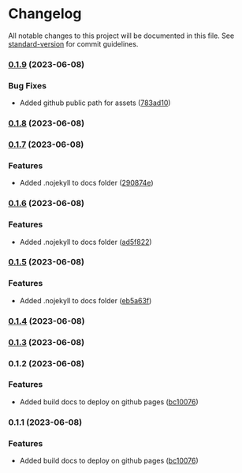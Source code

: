 # Changelog

All notable changes to this project will be documented in this file. See [standard-version](https://github.com/conventional-changelog/standard-version) for commit guidelines.

### [0.1.9](https://github.com/igortrinidad/kanban-board-code-test/compare/v0.1.8...v0.1.9) (2023-06-08)


### Bug Fixes

* Added github public path for assets ([783ad10](https://github.com/igortrinidad/kanban-board-code-test/commit/783ad1074c8052e55d4aa4a5d706d2ab525f75dc))

### [0.1.8](https://github.com/igortrinidad/kanban-board-code-test/compare/v0.1.7...v0.1.8) (2023-06-08)

### [0.1.7](https://github.com/igortrinidad/kanban-board-code-test/compare/v0.1.6...v0.1.7) (2023-06-08)


### Features

* Added .nojekyll to docs folder ([290874e](https://github.com/igortrinidad/kanban-board-code-test/commit/290874ea389a16b5afa92b9477156e484746be27))

### [0.1.6](https://github.com/igortrinidad/kanban-board-code-test/compare/v0.1.5...v0.1.6) (2023-06-08)


### Features

* Added .nojekyll to docs folder ([ad5f822](https://github.com/igortrinidad/kanban-board-code-test/commit/ad5f8223ef253ca3272fd63eb91c777bc59f1523))

### [0.1.5](https://github.com/igortrinidad/kanban-board-code-test/compare/v0.1.4...v0.1.5) (2023-06-08)


### Features

* Added .nojekyll to docs folder ([eb5a63f](https://github.com/igortrinidad/kanban-board-code-test/commit/eb5a63f6a6d45248c4ee939a3b587c9c9f9cfc1f))

### [0.1.4](https://github.com/igortrinidad/kanban-board-code-test/compare/v0.1.3...v0.1.4) (2023-06-08)

### [0.1.3](https://github.com/igortrinidad/kanban-board-code-test/compare/v0.1.2...v0.1.3) (2023-06-08)

### 0.1.2 (2023-06-08)


### Features

* Added build docs to deploy on github pages ([bc10076](https://github.com/igortrinidad/kanban-board-code-test/commit/bc10076e80fcf05e97732f6fad408db3b3aa2264))

### 0.1.1 (2023-06-08)


### Features

* Added build docs to deploy on github pages ([bc10076](https://github.com/igortrinidad/kanban-board-code-test/commit/bc10076e80fcf05e97732f6fad408db3b3aa2264))
